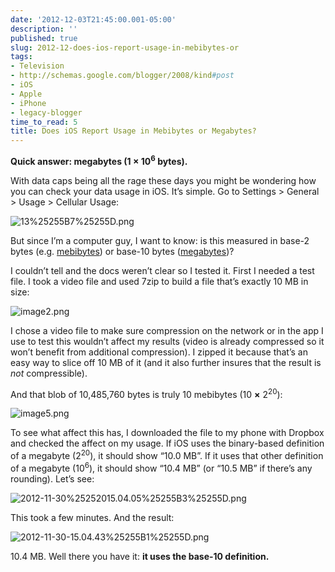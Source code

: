 ```yaml
---
date: '2012-12-03T21:45:00.001-05:00'
description: ''
published: true
slug: 2012-12-does-ios-report-usage-in-mebibytes-or
tags:
- Television
- http://schemas.google.com/blogger/2008/kind#post
- iOS
- Apple
- iPhone
- legacy-blogger
time_to_read: 5
title: Does iOS Report Usage in Mebibytes or Megabytes?
---
```



<strong>Quick answer: megabytes (1 × 10<sup>6</sup> bytes).</strong>

With data caps being all the rage these days you might be wondering how you can check your data usage in iOS. It’s simple. Go to Settings &gt; General &gt; Usage &gt; Cellular Usage:

![13%25255B7%25255D.png](13%25255B7%25255D.png)

But since I’m a computer guy, I want to know: is this measured in base-2 bytes (e.g. <a href="http://en.wikipedia.org/wiki/Mebibyte">mebibytes</a>) or base-10 bytes (<a href="http://en.wikipedia.org/wiki/Megabyte">megabytes</a>)? 

I couldn’t tell and the docs weren’t clear so I tested it. First I needed a test file. I took a video file and used 7zip to build a file that’s exactly 10 MB in size:

![image2.png](image2.png)

I chose a video file to make sure compression on the network or in the app I use to test this wouldn’t affect my results (video is already compressed so it won’t benefit from additional compression). I zipped it because that’s an easy way to slice off 10 MB of it (and it also further insures that the result is *not* compressible).

And that blob of 10,485,760 bytes is truly 10 mebibytes (10 **×** 2<sup>20</sup>):

![image5.png](image5.png)

To see what affect this has, I downloaded the file to my phone with Dropbox and checked the affect on my usage. If iOS uses the binary-based definition of a megabyte (2<sup>20</sup>), it should show “10.0 MB”. If it uses that other definition of a megabyte (10<sup>6</sup>), it should show “10.4 MB” (or “10.5 MB” if there’s any rounding). Let’s see:  

![2012-11-30%25252015.04.05%25255B3%25255D.png](2012-11-30%25252015.04.05%25255B3%25255D.png)

This took a few minutes. And the result:  

![2012-11-30-15.04.43%25255B1%25255D.png](2012-11-30-15.04.43%25255B1%25255D.png)        

10.4 MB. Well there you have it: <strong>it uses the base-10 definition.</strong>